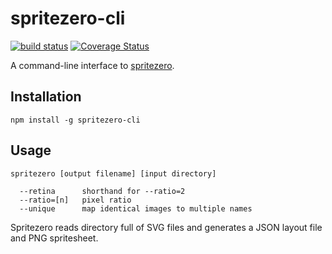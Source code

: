 # spritezero-cli

[![build status](https://secure.travis-ci.org/mapbox/spritezero-cli.svg?branch=master)](http://travis-ci.org/mapbox/spritezero-cli) [![Coverage Status](https://coveralls.io/repos/mapbox/spritezero-cli/badge.svg?branch=master&service=github)](https://coveralls.io/github/mapbox/spritezero-cli?branch=master)

A command-line interface to [spritezero](https://github.com/mapbox/spritezero).

## Installation

    npm install -g spritezero-cli

## Usage

    spritezero [output filename] [input directory]

      --retina      shorthand for --ratio=2
      --ratio=[n]   pixel ratio
      --unique      map identical images to multiple names

Spritezero reads directory full of SVG files and generates a JSON
layout file and PNG spritesheet.
